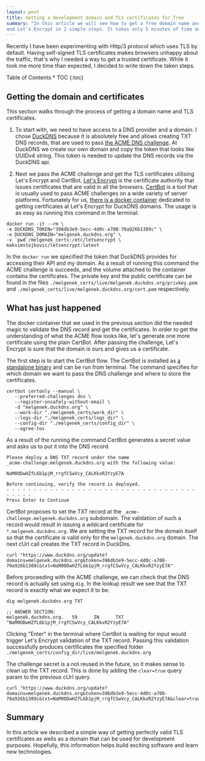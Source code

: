 ```yaml
---
layout: post
title: Getting a development domain and TLS certificates for free
summary: "In this article we will see how to get a free domain name and issue valid TLS certificates using DuckDns
and Let's Encrypt in 2 simple steps. It takes only 5 minutes of time and requires Docker to be installed."
---
```


Recently I have been experimenting with Http/3 protocol which uses TLS by default.
Having self-signed TLS certificates makes browsers unhappy about the traffic, that's why I needed a way to get a trusted certificate.
While it took me more time than expected, I decided to write down the taken steps.

<nav>
  <span class="toc-title">Table of Contents</span>
  * TOC
  {:toc}
</nav>

Getting the domain and certificates
-------------------

This section walks through the process of getting a domain name and TLS certificates.

1. To start with, we need to have access to a DNS provider and a domain. I chose [DuckDNS](https://www.duckdns.org/) because it is absolutely
free and allows creating TXT DNS records, that are used to pass [the ACME DNS challenge](https://letsencrypt.org/docs/challenge-types/#dns-01-challenge).
At DuckDNS we create our own domain and copy the token that looks like UUIDv4 string. This token is needed to update the DNS records via the DuckDNS api.

2. Next we pass the ACME challenge and get the TLS certificates utilising Let's Encrypt and CertBot. [Let's Encrypt](https://letsencrypt.org/) is the certificate authority
that issues certificates that are valid in all the browsers.
[CertBot](https://certbot.eff.org/) is a tool that is usually used to pass ACME challenges on a wide variety of server platforms.
Fortunately for us, [there is a docker container](https://github.com/maksimstojkovic/docker-letsencrypt) dedicated to getting certificates at Let's Encrypt for DuckDNS domains.
The usage is as easy as running this command in the terminal:
   
```shell
docker run -it --rm \
-e DUCKDNS_TOKEN="396db3e9-5ecc-4d0c-a708-70a926b1389c" \
-e DUCKDNS_DOMAIN="melgenek.duckdns.org" \
-v `pwd`/melgenek_certs:/etc/letsencrypt \
maksimstojkovic/letsencrypt:latest
```
   
In the `docker run` we specified the token that DuckDNS provides for accessing their API and my domain.
As a result of running this command the ACME challenge is succeeds,
and the volume attached to the container contains the certificates.
The private key and the public certificate can be found in the files `./melgenek_certs/live/melgenek.duckdns.org/privkey.pem` 
and `./melgenek_certs/live/melgenek.duckdns.org/cert.pem` respectively.

What has just happened
-------------------

The docker container that we used in the previous section did the needed magic to validate the DNS record and get the certificates.
In order to get the understanding of what the ACME flow looks like, let's generate one more certificate using the plain CertBot.
After passing the challenge, Let's Encrypt is sure that the domain is ours and gives us a certificate.

The first step is to start the CertBot flow. The CertBot is installed as [a standalone binary](https://certbot.eff.org/docs/install.html) 
and can be run from terminal. The command specifies for which domain we want to pass the DNS challenge and where to store the certificates.   

```shell
certbot certonly --manual \
   --preferred-challenges dns \
   --register-unsafely-without-email \
   -d "melgenek.duckdns.org" \
   --work-dir "./melgenek_certs/work_dir" \
   --logs-dir "./melgenek_certs/logs_dir" \
   --config-dir "./melgenek_certs/config_dir" \
   --agree-tos
```

As a result of the running the command CertBot generates a secret value and asks us to put it into the DNS record.

```shell
Please deploy a DNS TXT record under the name
_acme-challenge.melgenek.duckdns.org with the following value:

NaM0ODwHZfL6b1pjM_rrgfCSwVcy_CALKkxR2YzyE7A

Before continuing, verify the record is deployed.
- - - - - - - - - - - - - - - - - - - - - - - - - - - - - - - - - - - - - - - -
Press Enter to Continue
```

CertBot proposes to set the TXT record at the `_acme-challenge.melgenek.duckdns.org` subdomain. 
The validation of such a record would result in issuing a wildcard certificate for `*.melgenek.duckdns.org`.
We are setting the TXT record for the domain itself so that the certificate is valid only for the `melgenek.duckdns.org` domain.
The next cUrl call creates the TXT record in DuckDns. 

```shell
curl "https://www.duckdns.org/update?domains=melgenek.duckdns.org&token=396db3e9-5ecc-4d0c-a708-70a926b1389c&txt=NaM0ODwHZfL6b1pjM_rrgfCSwVcy_CALKkxR2YzyE7A"
```

Before proceeding with the ACME challenge, we can check that the DNS record is actually set using `dig`. 
In the lookup result we see that the TXT record is exactly what we expect it to be.

```shell
dig melgenek.duckdns.org TXT

;; ANSWER SECTION:
melgenek.duckdns.org.   59      IN      TXT     "NaM0ODwHZfL6b1pjM_rrgfCSwVcy_CALKkxR2YzyE7A"
```

Clicking "Enter" in the terminal where CertBot is waiting for input would trigger Let's Encrypt validation of the TXT record.
Passing this validation successfully produces certificates the specified folder `./melgenek_certs/config_dir/live/melgenek.duckdns.org`

The challenge secret is a not reused in the future, so it makes sense to clean up the TXT record. 
This is done by adding the `clear=true` query param to the previous cUrl query.  

```shell
curl "https://www.duckdns.org/update?domains=melgenek.duckdns.org&token=396db3e9-5ecc-4d0c-a708-70a926b1389c&txt=NaM0ODwHZfL6b1pjM_rrgfCSwVcy_CALKkxR2YzyE7A&clear=true"
```

Summary
-------------------

In this article we described a simple way of getting perfectly valid TLS certificates as wells as a domain that can be used for development purposes.
Hopefully, this information helps build exciting software and learn new technologies.
